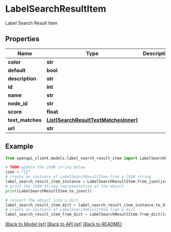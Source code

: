 # LabelSearchResultItem

Label Search Result Item

## Properties

Name | Type | Description | Notes
------------ | ------------- | ------------- | -------------
**color** | **str** |  | 
**default** | **bool** |  | 
**description** | **str** |  | 
**id** | **int** |  | 
**name** | **str** |  | 
**node_id** | **str** |  | 
**score** | **float** |  | 
**text_matches** | [**List[SearchResultTextMatchesInner]**](SearchResultTextMatchesInner.md) |  | [optional] 
**url** | **str** |  | 

## Example

```python
from openapi_client.models.label_search_result_item import LabelSearchResultItem

# TODO update the JSON string below
json = "{}"
# create an instance of LabelSearchResultItem from a JSON string
label_search_result_item_instance = LabelSearchResultItem.from_json(json)
# print the JSON string representation of the object
print(LabelSearchResultItem.to_json())

# convert the object into a dict
label_search_result_item_dict = label_search_result_item_instance.to_dict()
# create an instance of LabelSearchResultItem from a dict
label_search_result_item_from_dict = LabelSearchResultItem.from_dict(label_search_result_item_dict)
```
[[Back to Model list]](../README.md#documentation-for-models) [[Back to API list]](../README.md#documentation-for-api-endpoints) [[Back to README]](../README.md)


